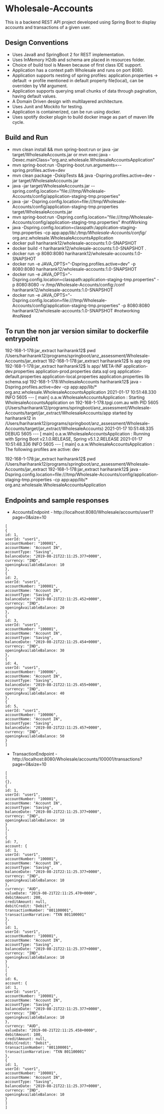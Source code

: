# Wholesale-Accounts
This is a backend REST API project developed using Spring Boot to display accounts and transactions of a given user.

## Design Conventions
* Uses Java8 and SpringBoot 2 for REST implementation.
* Uses InMemory H2db and schema are placed in resources folder. 
* Choice of build tool is Maven because of first class IDE support.
* Application has a context path Wholesale and runs on port 8080.
* Application supports nesting of spring profiles: 
    application.properties -> default -> profile mentioned in default property file(local), can be overriden by VM argument.
* Application supports querying small chunks of data through pagination, having default values.
* A Domain Driven design with multilayered architecture.
* Uses Junit and Mockito for testing. 
* Application is containerized, can be run using docker.
* Uses spotify docker plugin to build docker image as part of maven life cycle.

## Build and Run
* mvn clean install && mvn spring-boot:run or java -jar target/WholesaleAccounts.jar or mvn exec:java -Dexec.mainClass="org.anz.wholesale.WholesaleAccountsApplication"
* mvn spring-boot:run -Dspring-boot.run.arguments=--spring.profiles.active=dev
* mvn clean package -DskipTests && java -Dspring.profiles.active=dev -jar target/WholesaleAccounts.jar
* java -jar target/WholesaleAccounts.jar --spring.config.location="file:///tmp/Wholesale-Accounts/config/application-staging-tmp.properties"
* java -jar -Dspring.config.location=file:///tmp/Wholesale-Accounts/config/application-staging-tmp.properties target/WholesaleAccounts.jar
* mvn spring-boot:run -Dspring.config.location="file:///tmp/Wholesale-Accounts/config/application-staging-tmp.properties" #notWorking
* java -Dspring.config.location=classpath:/application-staging-tmp.properties -cp app:app/lib/*:/tmp/Wholesale-Accounts/config/* org.anz.wholesale.WholesaleAccountsApplication
* docker pull hariharank12/wholesale-accounts:1.0-SNAPSHOT
* docker build -t hariharank12/wholesale-accounts:1.0-SNAPSHOT .
* docker run -p 8080:8080 hariharank12/wholesale-accounts:1.0-SNAPSHOT
* docker run -e JAVA_OPTS="-Dspring.profiles.active=dev" -p 8080:8080 hariharank12/wholesale-accounts:1.0-SNAPSHOT
* docker run -e JAVA_OPTS="-Dspring.config.location=classpath:application-staging-tmp.properties" -p 8080:8080 -v /tmp/Wholesale-Accounts/config:/conf hariharank12/wholesale-accounts:1.0-SNAPSHOT
* docker run -e JAVA_OPTS="-Dspring.config.location=file:///tmp/Wholesale-Accounts/config/application-staging-tmp.properties" -p 8080:8080 hariharank12/wholesale-accounts:1.0-SNAPSHOT #notworking #noNeed



## To run the non jar version similar to dockerfile entrypoint
192-168-1-178:jar_extract hariharank12$ pwd
/Users/hariharank12/programs/springboot/anz_assessment/Wholesale-Accounts/jar_extract
192-168-1-178:jar_extract hariharank12$ ls
app	org
192-168-1-178:jar_extract hariharank12$ ls app/
META-INF			application-dev.properties	application-prod.properties	data.sql			org
application-default.properties	application-local.properties	application.properties		lib				schema.sql
192-168-1-178:WholesaleAccounts hariharank12$ java -Dspring.profiles.active=dev -cp app:app/lib/* org.anz.wholesale.WholesaleAccountsApplication
2021-01-17 10:51:48.330  INFO 5605 --- [           main] o.a.w.WholesaleAccountsApplication       : Starting WholesaleAccountsApplication on 192-168-1-178.tpgi.com.au with PID 5605 (/Users/hariharank12/programs/springboot/anz_assessment/Wholesale-Accounts/target/jar_extract/WholesaleAccounts/app started by hariharank12 in /Users/hariharank12/programs/springboot/anz_assessment/Wholesale-Accounts/target/jar_extract/WholesaleAccounts)
2021-01-17 10:51:48.335 DEBUG 5605 --- [           main] o.a.w.WholesaleAccountsApplication       : Running with Spring Boot v2.1.0.RELEASE, Spring v5.1.2.RELEASE
2021-01-17 10:51:48.336  INFO 5605 --- [           main] o.a.w.WholesaleAccountsApplication       : The following profiles are active: dev

192-168-1-178:jar_extract hariharank12$ pwd
/Users/hariharank12/programs/springboot/anz_assessment/Wholesale-Accounts/jar_extract
192-168-1-178:jar_extract hariharank12$ java -Dspring.config.location=file:///tmp/Wholesale-Accounts/config/application-staging-tmp.properties -cp app:app/lib/* org.anz.wholesale.WholesaleAccountsApplication

## Endpoints and sample responses
* AccountsEndpoint - http://localhost:8080/Wholesale/accounts/user1?page=0&size=10
```
[
{
id: 1,
userId: "user1",
accountNumber: "100001",
accountName: "Account IN",
accountType: "Saving",
balanceDate: "2019-08-21T22:11:25.377+0000",
currency: "IND",
openingAvailableBalance: 10
},
{
id: 2,
userId: "user1",
accountNumber: "100001",
accountName: "Account IN",
accountType: "Saving",
balanceDate: "2019-08-21T22:11:25.452+0000",
currency: "IND",
openingAvailableBalance: 20
},
{
id: 3,
userId: "user1",
accountNumber: "100001",
accountName: "Account IN",
accountType: "Saving",
balanceDate: "2019-08-21T22:11:25.454+0000",
currency: "IND",
openingAvailableBalance: 30
},
{
id: 4,
userId: "user1",
accountNumber: "100006",
accountName: "Account IN",
accountType: "Saving",
balanceDate: "2019-08-21T22:11:25.455+0000",
currency: "IND",
openingAvailableBalance: 40
},
{
id: 5,
userId: "user1",
accountNumber: "100006",
accountName: "Account IN",
accountType: "Saving",
balanceDate: "2019-08-21T22:11:25.457+0000",
currency: "IND",
openingAvailableBalance: 50
}
]

```

* TransactionEndpoint - http://localhost:8080/Wholesale/accounts/100001/transactions?page=0&size=10
```
[
[
{},
{
id: 1,
userId: "user1",
accountNumber: "100001",
accountName: "Account IN",
accountType: "Saving",
balanceDate: "2019-08-21T22:11:25.377+0000",
currency: "IND",
openingAvailableBalance: 10
}
],
[
{
id: 7,
account: {
id: 1,
userId: "user1",
accountNumber: "100001",
accountName: "Account IN",
accountType: "Saving",
balanceDate: "2019-08-21T22:11:25.377+0000",
currency: "IND",
openingAvailableBalance: 10
},
currency: "AUD",
valueDate: "2019-08-21T22:11:25.470+0000",
debitAmount: 200,
creditAmount: null,
debitCredit: "Debit",
transactionNumber: "801100001",
transactionNarrative: "TXN 801100001"
},
{
id: 1,
userId: "user1",
accountNumber: "100001",
accountName: "Account IN",
accountType: "Saving",
balanceDate: "2019-08-21T22:11:25.377+0000",
currency: "IND",
openingAvailableBalance: 10
}
],
[
{
id: 6,
account: {
id: 1,
userId: "user1",
accountNumber: "100001",
accountName: "Account IN",
accountType: "Saving",
balanceDate: "2019-08-21T22:11:25.377+0000",
currency: "IND",
openingAvailableBalance: 10
},
currency: "AUD",
valueDate: "2019-08-21T22:11:25.458+0000",
debitAmount: 100,
creditAmount: null,
debitCredit: "Debit",
transactionNumber: "801100001",
transactionNarrative: "TXN 801100001"
},
{
id: 1,
userId: "user1",
accountNumber: "100001",
accountName: "Account IN",
accountType: "Saving",
balanceDate: "2019-08-21T22:11:25.377+0000",
currency: "IND",
openingAvailableBalance: 10
}
]
]
```

